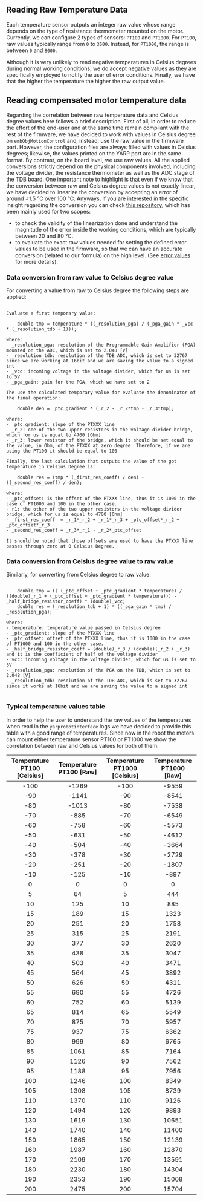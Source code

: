 ## Reading Raw Temperature Data

Each temperature sensor outputs an integer raw value whose range depends on the type of resistance thermometer mounted on the motor.
Currently, we can configure 2 types of sensors: `PT100` and `PT1000`.
For `PT100`, raw values typically range from `0` to `3500`. Instead, for `PT1000`, the range is between `0` and `8000`.

Although it is very unlikely to read negative temperatures in Celsius degrees during normal working conditions, we do accept negative values as they are specifically employed to notify the user of error conditions.
Finally, we have that the higher the temperature the higher the raw output value.

## Reading compensated motor temperature data

Regarding the correlation between raw temperature data and Celsius degree values here follows a brief description.
First of all, in order to reduce the effort of the end-user and at the same time remain compliant with the rest of the firmware, we have decided to work with values in Celsius degree on `embObjMotionControl` and, instead, use the raw value in the firmware part.
However, the configuration files are always filled with values in Celsius degrees; likewise, the values printed on the YARP port are in the same format.
By contrast, on the board level, we use raw values.
All the applied conversions strictly depend on the physical components involved, including the voltage divider, the resistance thermometer as well as the ADC stage of the TDB board. 
One important note to highlight is that even if we know that the conversion between raw and Celsius degree values is not exactly linear, we have decided to linearize the conversion by accepting an error of around ±1.5 ℃ over 100 ℃. 
Anyways, if you are interested in the specific insight regarding the conversion you can check [this repository](https://github.com/MSECode/temperatureConversionTester), which has been mainly used for two scopes:

- to check the validity of the linearization done and understand the magnitude of the error inside the working conditions, which are typically between 20 and 80 ℃.
- to evaluate the exact raw values needed for setting the defined error values to be used in the firmware, so that we can have an accurate conversion (related to our formula) on the high level. (See [error values](./dataflow.md) for more details).



### Data conversion from raw value to Celsius degree value

For converting a value from raw to Celsius degree the following steps are applied:

```console

Evaluate a first temporary value:
    
    double tmp = temperature * ((_resolution_pga) / (_pga_gain * _vcc * (_resolution_tdb + 1)));

where:
- _resolution_pga: resolution of the Programmable Gain Amplifier (PGA) mounted on the ADC, which is set to 2.048 [V]
- _resolution_tdb: resolution of the TDB ADC, which is set to 32767 since we are working at 16bit and we are saving the value to a signed int
- _vcc: incoming voltage in the voltage divider, which for us is set to 5V
- _pga_gain: gain for the PGA, which we have set to 2
        
The use the calculated temporary value for evaluate the denominator of the final operation:
    
    double den = _ptc_gradient * (_r_2 - _r_2*tmp - _r_3*tmp);

where:
- _ptc_gradient: slope of the PTXXX line
- _r_2: one of the two upper resistors in the voltage divider bridge, which for us is equal to 4700 [Ohm]
- _r_3: lower resistor of the bridge, which it should be set equal to the value, in Ohm, of the PTXXX at zero degree. Therefore, if we are using the PT100 it should be equal to 100

Finally, the last calculation that outputs the value of the got temperature in Celsius Degree is:

    double res = (tmp * (_first_res_coeff) / den) + ((_second_res_coeff) / den);

where:
- _ptc_offset: is the offset of the PTXXX line, thus it is 1000 in the case of PT1000 and 100 in the other case.
- r1: the other of the two upper resistors in the voltage divider bridge, which for us is equal to 4700 [Ohm]
- _first_res_coeff  = _r_1*_r_2 + _r_1*_r_3 + _ptc_offset*_r_2 + _ptc_offset*_r_3
- _second_res_coeff = _r_3*_r_1 - _r_2*_ptc_offset

It should be noted that those offsets are used to have the PTXXX line passes through zero at 0 Celsius Degree.

```

### Data conversion from Celsius degree value to raw value

Similarly, for converting from Celsius degree to raw value:

```console

    double tmp = (( (_ptc_offset + _ptc_gradient * temperature) / ((double)_r_1 + (_ptc_offset + _ptc_gradient * temperature))) - _half_bridge_resistor_coeff) * (double)_vcc;
    double res = (_resolution_tdb + 1) * ((_pga_gain * tmp) / _resolution_pga);

where:
- temperature: temperature value passed in Celsius degree
- _ptc_gradient: slope of the PTXXX line
- _ptc_offset: offset of the PTXXX line, thus it is 1000 in the case of PT1000 and 100 in the other case.
- _half_bridge_resistor_coeff = (double)_r_3 / (double)(_r_2 + _r_3) and it is the coefficient of half of the voltage divider
- vcc: incoming voltage in the voltage divider, which for us is set to 5V
- _resolution_pga: resolution of the PGA on the TDB, which is set to 2.048 [V]
- _resolution_tdb: resolution of the TDB ADC, which is set to 32767 since it works at 16bit and we are saving the value to a signed int


```

### Typical temperature values table

In order to help the user to understand the raw values of the temperatures when read in the `yarprobotinterface` logs we have decided to provide this table with a good range of temperatures. 
Since now in the robot the motors can mount either temperature sensor PT100 or PT1000 we show the correlation between raw and Celsius values for both of them:


| Temperature PT100 [Celsius] | Temperature PT100 [Raw] |Temperature PT1000 [Celsius] | Temperature PT1000 [Raw] |
|:---------------------------:|:-----------------------:|:---------------------------:|:------------------------:|
|         -100                |         -1269           |         -100                |        -9559             |
|         -90                 |         -1141           |         -90                 |        -8541             |
|         -80                 |         -1013           |         -80                 |        -7538             |
|         -70                 |         -885            |          -70                |        -6549             |
|         -60                 |         -758            |          -60                |        -5573             |
|         -50                 |         -631            |          -50                |        -4612             |
|         -40                 |         -504            |          -40                |        -3664             | 
|         -30                 |         -378            |          -30                |        -2729             | 
|         -20                 |         -251            |          -20                |        -1807             | 
|         -10                 |         -125            |          -10                |        -897              | 
|         0                   |         0               |          0                  |        0                 |
|         5                   |         64              |          5                  |        444               | 
|         10                  |         125             |          10                 |        885               |
|         15                  |         189             |          15                 |        1323              |
|         20                  |         251             |          20                 |        1758              |
|         25                  |         315             |          25                 |        2191              | 
|         30                  |         377             |          30                 |        2620              | 
|         35                  |         438             |          35                 |        3047              |        
|         40                  |         503             |          40                 |        3471              |     
|         45                  |         564             |          45                 |        3892              |  
|         50                  |         626             |          50                 |        4311              |
|         55                  |         690             |          55                 |        4726              | 
|         60                  |         752             |          60                 |        5139              | 
|         65                  |         814             |          65                 |        5549              |        
|         70                  |         875             |          70                 |        5957              |   
|         75                  |         937             |          75                 |        6362              | 
|         80                  |         999             |          80                 |        6765              |   
|         85                  |         1061            |          85                 |        7164              | 
|         90                  |         1126            |          90                 |        7562              | 
|         95                  |         1188            |          95                 |        7956              | 
|         100                 |         1246            |          100                |        8349              |     
|         105                 |         1308            |          105                |        8739              | 
|         110                 |         1370            |          110                |        9126              |       
|         120                 |         1494            |          120                |        9893              |
|         130                 |         1619            |          130                |        10651             | 
|         140                 |         1740            |          140                |        11400             | 
|         150                 |         1865            |          150                |        12139             |
|         160                 |         1987            |          160                |        12870             |
|         170                 |         2109            |          170                |        13591             |
|         180                 |         2230            |          180                |        14304             |
|         190                 |         2353            |          190                |        15008             | 
|         200                 |         2475            |          200                |        15704             |